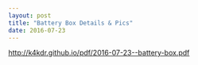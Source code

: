```yaml
---
layout: post
title: "Battery Box Details & Pics"
date: 2016-07-23
---
```


http://k4kdr.github.io/pdf/2016-07-23--battery-box.pdf